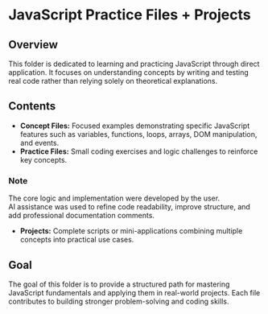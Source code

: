 # JavaScript Practice Files + Projects

## Overview
This folder is dedicated to learning and practicing JavaScript through direct application. It focuses on understanding concepts by writing and testing real code rather than relying solely on theoretical explanations.

## Contents
- **Concept Files:** Focused examples demonstrating specific JavaScript features such as variables, functions, loops, arrays, DOM manipulation, and events.  
- **Practice Files:** Small coding exercises and logic challenges to reinforce key concepts.  
### Note
The core logic and implementation were developed by the user.  
AI assistance was used to refine code readability, improve structure, and add professional documentation comments.
- **Projects:** Complete scripts or mini-applications combining multiple concepts into practical use cases.

## Goal
The goal of this folder is to provide a structured path for mastering JavaScript fundamentals and applying them in real-world projects. Each file contributes to building stronger problem-solving and coding skills.
